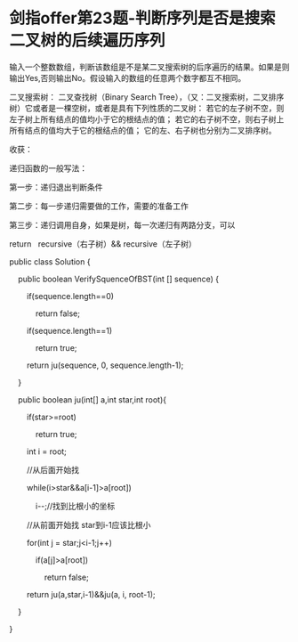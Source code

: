 # 剑指offer第23题-判断序列是否是搜索二叉树的后续遍历序列

输入一个整数数组，判断该数组是不是某二叉搜索树的后序遍历的结果。如果是则输出Yes,否则输出No。假设输入的数组的任意两个数字都互不相同。

二叉搜索树： 二叉查找树（Binary Search Tree），（又：二叉搜索树，二叉排序树）它或者是一棵空树，或者是具有下列性质的二叉树： 若它的左子树不空，则左子树上所有结点的值均小于它的根结点的值； 若它的右子树不空，则右子树上所有结点的值均大于它的根结点的值； 它的左、右子树也分别为二叉排序树。

收获：

递归函数的一般写法：

第一步：递归退出判断条件

第二步：每一步递归需要做的工作，需要的准备工作

第三步：递归调用自身，如果是树，每一次递归有两路分支，可以  

return   recursive（右子树）&& recursive（左子树）

public class Solution {

    public boolean VerifySquenceOfBST(int [] sequence) {

        if(sequence.length==0)

            return false;

        if(sequence.length==1)

            return true;

        return ju(sequence, 0, sequence.length-1);

    }

    public boolean ju(int[] a,int star,int root){

        if(star>=root)

            return true;

        int i = root;

        //从后面开始找

        while(i>star&&a[i-1]>a[root])

            i--;//找到比根小的坐标

        //从前面开始找 star到i-1应该比根小

        for(int j = star;j<i-1;j++)

            if(a[j]>a[root])

                return false;

        return ju(a,star,i-1)&&ju(a, i, root-1);

    }

}
